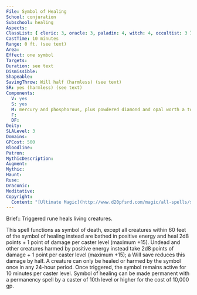 ```yaml
---
File: Symbol of Healing
School: conjuration
Subschool: healing
Aspects: 
ClassList: { cleric: 3, oracle: 3, paladin: 4, witch: 4, occultist: 3 }
CastTime: 10 minutes
Range: 0 ft. (see text)
Area: 
Effect: one symbol
Targets: 
Duration: see text
Dismissible: 
Shapeable: 
SavingThrow: Will half (harmless) (see text)
SR: yes (harmless) (see text)
Components:
  V: yes
  S: yes
  M: mercury and phosphorous, plus powdered diamond and opal worth a total of 500 gp
  F: 
  DF: 
Deity: 
SLALevel: 3
Domains: 
GPCost: 500
Bloodline: 
Patron: 
MythicDescription: 
Augment: 
Mythic: 
Haunt: 
Ruse: 
Draconic: 
Meditative: 
Copyright:
  Content: "[Ultimate Magic](http://www.d20pfsrd.com/magic/all-spells/s/symbol-of-healing)"
---
```

Brief:: Triggered rune heals living creatures.

This spell functions as symbol of death, except all creatures within 60 feet of the symbol of healing instead are bathed in positive energy and heal 2d8 points + 1 point of damage per caster level (maximum +15). Undead and other creatures harmed by positive energy instead take 2d8 points of damage + 1 point per caster level (maximum +15); a Will save reduces this damage by half. A creature can only be healed or harmed by the symbol once in any 24-hour period. Once triggered, the symbol remains active for 10 minutes per caster level.  Symbol of healing can be made permanent with a permanency spell by a caster of 10th level or higher for the cost of 10,000 gp.
